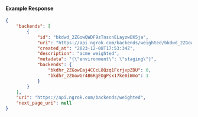<!-- Code generated for API Clients. DO NOT EDIT. -->

#### Example Response

```json
{
	"backends": [
		{
			"id": "bkdwd_2ZGowQWDF9zTnscnELayzwEK5ja",
			"uri": "https://api.ngrok.com/backends/weighted/bkdwd_2ZGowQWDF9zTnscnELayzwEK5ja",
			"created_at": "2023-12-08T17:53:34Z",
			"description": "acme weighted",
			"metadata": "{\"environment\": \"staging\"}",
			"backends": {
				"bkdhr_2ZGowEaj4CCcL8Qzq1FcrjvpZDU": 0,
				"bkdhr_2ZGowGr4B6RgEOgPsx17ke0iWmo": 1
			}
		}
	],
	"uri": "https://api.ngrok.com/backends/weighted",
	"next_page_uri": null
}
```
